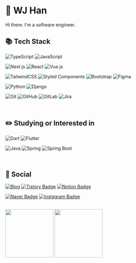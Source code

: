 # :evergreen_tree: WJ Han

Hi there. I'm a software engineer.   


## :books: Tech Stack

![TypeScript](https://img.shields.io/badge/typescript-3178C6?style=for-the-badge&logo=Typescript&logoColor=white) ![JavaScript](https://img.shields.io/badge/javascript-F7DF1E?style=for-the-badge&logo=javascript&logoColor=black)

![Next.js](https://img.shields.io/badge/Next.js-000000?style=for-the-badge&logo=Next.js&logoColor=white) ![React](https://img.shields.io/badge/react-61DAFB?style=for-the-badge&logo=react&logoColor=black) ![Vue.js](https://img.shields.io/badge/vue.js-4FC08D?style=for-the-badge&logo=vue.js&logoColor=white)

![TailwindCSS](https://img.shields.io/badge/tailwindcss-%2338B2AC.svg?style=for-the-badge&logo=tailwind-css&logoColor=white) ![Styled Components](https://img.shields.io/badge/styled--components-DB7093?style=for-the-badge&logo=styled-components&logoColor=white) ![Bootstrap](https://img.shields.io/badge/bootstrap-7952B3?style=for-the-badge&logo=bootstrap&logoColor=white) ![Figma](https://img.shields.io/badge/Figma-F24E1E?style=for-the-badge&logo=figma&logoColor=white)

![Python](https://img.shields.io/badge/python-3670A0?style=for-the-badge&logo=python&logoColor=ffdd54) ![Django](https://img.shields.io/badge/django-%23092E20.svg?style=for-the-badge&logo=django&logoColor=white)

![Git](https://img.shields.io/badge/git-%23F05033.svg?style=for-the-badge&logo=git&logoColor=white) ![GitHub](https://img.shields.io/badge/github-%23121011.svg?style=for-the-badge&logo=github&logoColor=white) ![GitLab](https://img.shields.io/badge/gitlab-%23181717.svg?style=for-the-badge&logo=gitlab&logoColor=white) ![Jira](https://img.shields.io/badge/Jira-0052CC.svg?style=for-the-badge&logo=Jira&logoColor=white)

<br>

## :pencil2: Studying or Interested in
![Dart](https://img.shields.io/badge/Dart-0175C2?style=for-the-badge&logo=Dart&logoColor=white) ![Flutter](https://img.shields.io/badge/Flutter-02569B?style=for-the-badge&logo=Flutter&logoColor=white)

![Java](https://img.shields.io/badge/java-007396?style=for-the-badge&logo=java&logoColor=white) ![Spring](https://img.shields.io/badge/Spring-6DB33F?style=for-the-badge&logo=Spring&logoColor=white) ![Spring Boot](https://img.shields.io/badge/Spring_Boot-6DB33F?style=for-the-badge&logo=SpringBoot&logoColor=white)

<br>

## :calling: Social
[![Blog](https://img.shields.io/badge/Blog-000000?style=for-the-badge&logo=Vercel&logoColor=white)](https://blog-risingcurve.vercel.app/) [![Tistory Badge](https://img.shields.io/badge/Tistory_blog-555263?style=for-the-badge&logo=Tistory&logoColor=white)](https://risingcurve.tistory.com/) [![Notion Badge](https://img.shields.io/badge/Portfolio-000000?style=for-the-badge&logo=Notion&logoColor=white)](https://sleepy-magnolia-f53.notion.site/aeb134d735f84354803583c88681ad32?pvs=4)

[![Naver Badge](https://img.shields.io/badge/Naver_email-03C75A?style=for-the-badge&logo=Naver&logoColor=white)](mailto:gksdnjswhd10@naver.com) [![Instagram Badge](https://img.shields.io/badge/Instagram-E4405F?style=for-the-badge&logo=Instagram&logoColor=white)](https://www.instagram.com/hanonejong/)

<br>

<div>
  <img style="height: 150px" src="https://github-readme-stats.vercel.app/api?username=risingcurve&show_icons=true&theme=swift">
  <img style="height: 150px" src="https://github-readme-stats.vercel.app/api/top-langs/?username=risingcurve&layout=compact&theme=swift">
</div>
